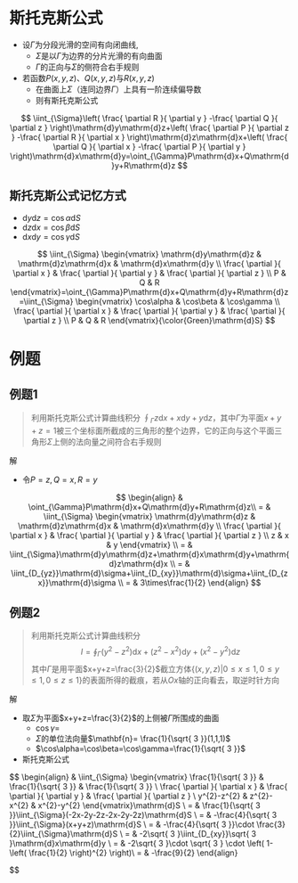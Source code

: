 # 斯托克斯公式

- 设$\Gamma$为分段光滑的空间有向闭曲线,
  - $\Sigma$是以$\Gamma$为边界的分片光滑的有向曲面
  - $\Gamma$的正向与$\Sigma$的侧符合右手规则
- 若函数$P(x,y,z)$、$Q(x,y,z)$与$R(x,y,z)$
  - 在曲面上$\Sigma$（连同边界$\Gamma$）上具有一阶连续偏导数
  - 则有斯托克斯公式

$$
\iint_{\Sigma}\left( \frac{ \partial R }{ \partial y } -\frac{ \partial Q }{ \partial z }  \right)\mathrm{d}y\mathrm{d}z+\left( \frac{ \partial P }{ \partial z } -\frac{ \partial R }{ \partial x }  \right)\mathrm{d}z\mathrm{d}x+\left( \frac{ \partial Q }{ \partial x } -\frac{ \partial P }{ \partial y }  \right)\mathrm{d}x\mathrm{d}y=\oint_{\Gamma}P\mathrm{d}x+Q\mathrm{d}y+R\mathrm{d}z
$$

## 斯托克斯公式记忆方式

- $\mathrm{d}y\mathrm{d}z =\cos\alpha \mathrm{d}S$
- $\mathrm{d}z\mathrm{d}x=\cos\beta \mathrm{d}S$
- $\mathrm{d}x\mathrm{d}y=\cos\gamma \mathrm{d}S$

$$
\iint_{\Sigma} \begin{vmatrix}
\mathrm{d}y\mathrm{d}z & \mathrm{d}z\mathrm{d}x & \mathrm{d}x\mathrm{d}y \\
\frac{ \partial  }{ \partial x }  & \frac{ \partial  }{ \partial y }  & \frac{ \partial  }{ \partial z }  \\
P & Q & R
\end{vmatrix}=\oint_{\Gamma}P\mathrm{d}x+Q\mathrm{d}y+R\mathrm{d}z=\iint_{\Sigma} \begin{vmatrix}
\cos\alpha & \cos\beta & \cos\gamma \\
\frac{ \partial  }{ \partial x }  & \frac{ \partial  }{ \partial y }  & \frac{ \partial  }{ \partial z }  \\
P & Q & R
\end{vmatrix}{\color{Green}\mathrm{d}S}
$$

# 例题

## 例题1

> 利用斯托克斯公式计算曲线积分 $\oint_{\Gamma}z\mathrm{d}x+x\mathrm{d}y+y\mathrm{d}z$，其中$\Gamma$为平面$x+y+z=1$被三个坐标面所截成的三角形的整个边界，它的正向与这个平面三角形$\Sigma$上侧的法向量之间符合右手规则

解

- 令$P=z,Q=x,R=y$

$$
\begin{align}
 & \oint_{\Gamma}P\mathrm{d}x+Q\mathrm{d}y+R\mathrm{d}z\\
= & \iint_{\Sigma} \begin{vmatrix}
\mathrm{d}y\mathrm{d}z & \mathrm{d}z\mathrm{d}x & \mathrm{d}x\mathrm{d}y \\
\frac{ \partial  }{ \partial x }  & \frac{ \partial  }{ \partial y }  & \frac{ \partial  }{ \partial z }  \\
z & x & y
\end{vmatrix} \\
= & \iint_{\Sigma}\mathrm{d}y\mathrm{d}z+\mathrm{d}x\mathrm{d}y+\mathrm{d}z\mathrm{d}x \\
= & \iint_{D_{yz}}\mathrm{d}\sigma+\iint_{D_{xy}}\mathrm{d}\sigma+\iint_{D_{zx}}\mathrm{d}\sigma \\
= & 3\times\frac{1}{2}
\end{align}
$$

## 例题2

> 利用斯托克斯公式计算曲线积分 $$
I=\oint_{\Gamma}(y^{2}-z^{2})\mathrm{d}x+(z^{2}-x^{2})\mathrm{d}y+(x^{2}-y^{2})\mathrm{d}z
$$其中$\Gamma$是用平面$x+y+z=\frac{3}{2}$截立方体$\{ (x,y,z)|0\leq x\leq 1,0\leq y\leq 1,0\leq z\leq 1 \}$的表面所得的截痕，若从$Ox$轴的正向看去，取逆时针方向

解

- 取$\Sigma$为平面$x+y+z=\frac{3}{2}$的上侧被$\Gamma$所围成的曲面
  - $\cos\gamma=$
  - $\Sigma$的单位法向量$\mathbf{n}= \frac{1}{\sqrt{ 3 }}(1,1,1)$
  - $\cos\alpha=\cos\beta=\cos\gamma=\frac{1}{\sqrt{ 3 }}$
- 斯托克斯公式

$$
\begin{align}
 & \iint_{\Sigma} \begin{vmatrix}
\frac{1}{\sqrt{ 3 }} & \frac{1}{\sqrt{ 3 }} & \frac{1}{\sqrt{ 3 }} \\
\frac{ \partial  }{ \partial x }  & \frac{ \partial  }{ \partial y }  & \frac{ \partial  }{ \partial z }  \\
y^{2}-z^{2} & z^{2}-x^{2} & x^{2}-y^{2}
\end{vmatrix}\mathrm{d}S \\
= & \frac{1}{\sqrt{ 3 }}\iint_{\Sigma}(-2x-2y-2z-2x-2y-2z)\mathrm{d}S \\
= & -\frac{4}{\sqrt{ 3 }}\iint_{\Sigma}(x+y+z)\mathrm{d}S \\
= & -\frac{4}{\sqrt{ 3 }}\cdot \frac{3}{2}\iint_{\Sigma}\mathrm{d}S \\
= & -2\sqrt{ 3 }\iint_{D_{xy}}\sqrt{ 3 }\mathrm{d}x\mathrm{d}y \\
= & -2\sqrt{ 3 }\cdot \sqrt{ 3 } \cdot \left( 1-\left( \frac{1}{2} \right)^{2} \right)\\
= & -\frac{9}{2}
\end{align}

$$
